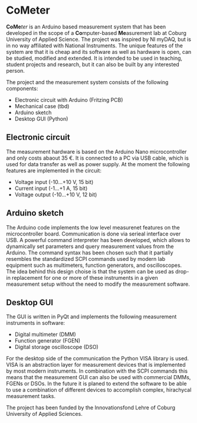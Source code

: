 # CoMeter

**CoMe**_ter_ is an Arduino based measurement system that has been developed in the scope of a **Co**mputer-based **Me**asurement lab at Coburg University of Applied Science. The project was inspired by NI myDAQ, but is in no way affiliated with National Instruments. The unique features of the system are that it is cheap and its software as well as hardware is open, can be studied, modified and extended. It is intended to be used in teaching, student projects and research, but it can also be built by any interested person.

The project and the measurement system consists of the following components:
- Electronic circuit with Arduino (Fritzing PCB)
- Mechanical case (tbd)
- Arduino sketch
- Desktop GUI (Python)

## Electronic circuit

The measurement hardware is based on the Arduino Nano microcontroller and only costs abaout 35 €. It is connected to a PC via USB cable, which is used for data transfer as well as power supply. At the moment the following features are implemented in the circuit:
- Voltage input (-10...+10 V, 15 bit)
- Current input (-1...+1 A, 15 bit)
- Voltage output (-10...+10 V, 12 bit)

## Arduino sketch

The Arduino code implements the low level measurenet features on the microcontroller board. Communication is done via serieal interface over USB. A powerful command interpreter has been developed, which allows to dynamically set parameters and query measurement values from the Arduino. The command syntax has been chosen such that it partially resembles the standardized SCPI commands used by modern lab equipment such as multimeters, function generators, and oscilloscopes. The idea behind this design choise is that the system can be used as drop-in replacement for one or more of these instruments in a given measurement setup without the need to modify the measurement software.

## Desktop GUI

The GUI is written in PyQt and implements the following measurement instruments in software:
- Digital multimeter (DMM)
- Function generator (FGEN)
- Digital storage oscilloscope (DSO)

For the desktop side of the communication the Python VISA library is used. VISA is an abstraction layer for measurement devices that is implemented by most modern instruments. In combination with the SCPI commands this means that the measurement GUI can also be used with commercial DMMs, FGENs or DSOs. In the future it is planed to extend the software to be able to use a combination of different devices to accomplish complex, hirachycal measurement tasks.

The project has been funded by the Innovationsfond Lehre of Coburg University of Applied Sciences.
